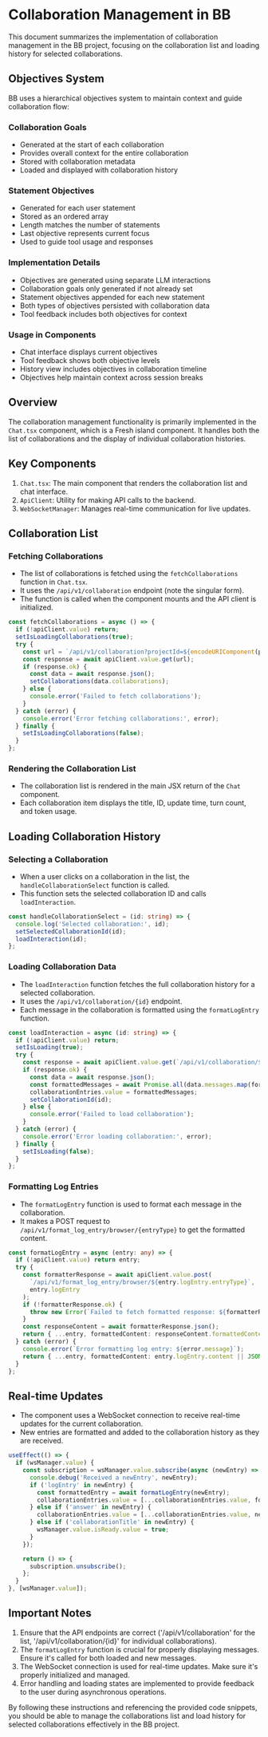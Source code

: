# Collaboration Management in BB

This document summarizes the implementation of collaboration management in the BB project, focusing on the collaboration list and loading history for selected collaborations.

## Objectives System

BB uses a hierarchical objectives system to maintain context and guide collaboration flow:

### Collaboration Goals
- Generated at the start of each collaboration
- Provides overall context for the entire collaboration
- Stored with collaboration metadata
- Loaded and displayed with collaboration history

### Statement Objectives
- Generated for each user statement
- Stored as an ordered array
- Length matches the number of statements
- Last objective represents current focus
- Used to guide tool usage and responses

### Implementation Details
- Objectives are generated using separate LLM interactions
- Collaboration goals only generated if not already set
- Statement objectives appended for each new statement
- Both types of objectives persisted with collaboration data
- Tool feedback includes both objectives for context

### Usage in Components
- Chat interface displays current objectives
- Tool feedback shows both objective levels
- History view includes objectives in collaboration timeline
- Objectives help maintain context across session breaks

## Overview

The collaboration management functionality is primarily implemented in the `Chat.tsx` component, which is a Fresh island component. It handles both the list of collaborations and the display of individual collaboration histories.

## Key Components

1. `Chat.tsx`: The main component that renders the collaboration list and chat interface.
2. `ApiClient`: Utility for making API calls to the backend.
3. `WebSocketManager`: Manages real-time communication for live updates.

## Collaboration List

### Fetching Collaborations

- The list of collaborations is fetched using the `fetchCollaborations` function in `Chat.tsx`.
- It uses the `/api/v1/collaboration` endpoint (note the singular form).
- The function is called when the component mounts and the API client is initialized.

```typescript
const fetchCollaborations = async () => {
  if (!apiClient.value) return;
  setIsLoadingCollaborations(true);
  try {
    const url = `/api/v1/collaboration?projectId=${encodeURIComponent(projectId)}&limit=50`;
    const response = await apiClient.value.get(url);
    if (response.ok) {
      const data = await response.json();
      setCollaborations(data.collaborations);
    } else {
      console.error('Failed to fetch collaborations');
    }
  } catch (error) {
    console.error('Error fetching collaborations:', error);
  } finally {
    setIsLoadingCollaborations(false);
  }
};
```

### Rendering the Collaboration List

- The collaboration list is rendered in the main JSX return of the `Chat` component.
- Each collaboration item displays the title, ID, update time, turn count, and token usage.

## Loading Collaboration History

### Selecting a Collaboration

- When a user clicks on a collaboration in the list, the `handleCollaborationSelect` function is called.
- This function sets the selected collaboration ID and calls `loadInteraction`.

```typescript
const handleCollaborationSelect = (id: string) => {
  console.log('Selected collaboration:', id);
  setSelectedCollaborationId(id);
  loadInteraction(id);
};
```

### Loading Collaboration Data

- The `loadInteraction` function fetches the full collaboration history for a selected collaboration.
- It uses the `/api/v1/collaboration/{id}` endpoint.
- Each message in the collaboration is formatted using the `formatLogEntry` function.

```typescript
const loadInteraction = async (id: string) => {
  if (!apiClient.value) return;
  setIsLoading(true);
  try {
    const response = await apiClient.value.get(`/api/v1/collaboration/${id}?projectId=${encodeURIComponent(projectId)}`);
    if (response.ok) {
      const data = await response.json();
      const formattedMessages = await Promise.all(data.messages.map(formatLogEntry));
      collaborationEntries.value = formattedMessages;
      setCollaborationId(id);
    } else {
      console.error('Failed to load collaboration');
    }
  } catch (error) {
    console.error('Error loading collaboration:', error);
  } finally {
    setIsLoading(false);
  }
};
```

### Formatting Log Entries

- The `formatLogEntry` function is used to format each message in the collaboration.
- It makes a POST request to `/api/v1/format_log_entry/browser/{entryType}` to get the formatted content.

```typescript
const formatLogEntry = async (entry: any) => {
  if (!apiClient.value) return entry;
  try {
    const formatterResponse = await apiClient.value.post(
      `/api/v1/format_log_entry/browser/${entry.logEntry.entryType}`,
      entry.logEntry
    );
    if (!formatterResponse.ok) {
      throw new Error(`Failed to fetch formatted response: ${formatterResponse.statusText}`);
    }
    const responseContent = await formatterResponse.json();
    return { ...entry, formattedContent: responseContent.formattedContent };
  } catch (error) {
    console.error(`Error formatting log entry: ${error.message}`);
    return { ...entry, formattedContent: entry.logEntry.content || JSON.stringify(entry.logEntry) };
  }
};
```

## Real-time Updates

- The component uses a WebSocket connection to receive real-time updates for the current collaboration.
- New entries are formatted and added to the collaboration history as they are received.

```typescript
useEffect(() => {
  if (wsManager.value) {
    const subscription = wsManager.value.subscribe(async (newEntry) => {
      console.debug('Received a newEntry', newEntry);
      if ('logEntry' in newEntry) {
        const formattedEntry = await formatLogEntry(newEntry);
        collaborationEntries.value = [...collaborationEntries.value, formattedEntry];
      } else if ('answer' in newEntry) {
        collaborationEntries.value = [...collaborationEntries.value, newEntry];
      } else if ('collaborationTitle' in newEntry) {
        wsManager.value.isReady.value = true;
      }
    });

    return () => {
      subscription.unsubscribe();
    };
  }
}, [wsManager.value]);
```

## Important Notes

1. Ensure that the API endpoints are correct ('/api/v1/collaboration' for the list, '/api/v1/collaboration/{id}' for individual collaborations).
2. The `formatLogEntry` function is crucial for properly displaying messages. Ensure it's called for both loaded and new messages.
3. The WebSocket connection is used for real-time updates. Make sure it's properly initialized and managed.
4. Error handling and loading states are implemented to provide feedback to the user during asynchronous operations.

By following these instructions and referencing the provided code snippets, you should be able to manage the collaborations list and load history for selected collaborations effectively in the BB project.